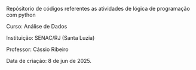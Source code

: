 Repósitorio de códigos referentes as atividades de lógica de programação com python

Curso: Análise de Dados 

Instituição: SENAC/RJ (Santa Luzia)

Professor:  Cássio Ribeiro

Data de criação: 8 de jun de 2025.
